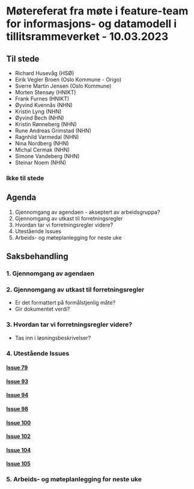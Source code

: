 # Møtereferat fra møte i feature-team for informasjons- og datamodell i tillitsrammeverket - 10.03.2023

## Til stede
- Richard Husevåg (HSØ)
- Eirik Vegler Broen (Oslo Kommune - Origo)
- Sverre Martin Jensen (Oslo Kommune)
- Morten Stensøy (HNIKT)
- Frank Furnes (HNIKT)
- Øyvind Kvennås (NHN)
- Kristin Lyng (NHN)
- Øyvind Bech (NHN)
- Kristin Rønneberg (NHN)
- Rune Andreas Grimstad (NHN)
- Ragnhild Varmedal (NHN)
- Nina Nordberg (NHN)
- Michal Cermak (NHN)
- Simone Vandeberg (NHN)
- Steinar Noem (NHN)

### Ikke til stede

## Agenda
1. Gjennomgang av agendaen - akseptert av arbeidsgruppa?
2. Gjennomgang av utkast til forretningsregler
3. Hvordan tar vi forretningsregler videre?
4. Utestående Issues
5. Arbeids- og møteplanlegging for neste uke

## Saksbehandling

### 1. Gjennomgang av agendaen

### 2. Gjennomgang av utkast til forretningsregler
- Er det formattert på formålstjenlig måte?
- Gir dokumentet verdi?

### 3. Hvordan tar vi forretningsregler videre?
- Tas inn i løsningsbeskrivelser?

### 4. Utestående Issues
#### [Issue 79](https://github.com/NorskHelsenett/Tillitsrammeverk/issues/79)

#### [Issue 93](https://github.com/NorskHelsenett/Tillitsrammeverk/issues/93)

#### [Issue 94](https://github.com/NorskHelsenett/Tillitsrammeverk/issues/94) 

#### [Issue 98](https://github.com/NorskHelsenett/Tillitsrammeverk/issues/98)

#### [Issue 100](https://github.com/NorskHelsenett/Tillitsrammeverk/issues/100)

#### [Issue 102](https://github.com/NorskHelsenett/Tillitsrammeverk/issues/102)

#### [Issue 104](https://github.com/NorskHelsenett/Tillitsrammeverk/issues/104)

#### [Issue 105](https://github.com/NorskHelsenett/Tillitsrammeverk/issues/105)


### 5. Arbeids- og møteplanlegging for neste uke